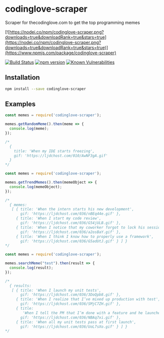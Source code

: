 # codinglove-scraper
Scraper for thecodinglove.com to get the top programming memes

[![https://nodei.co/npm/codinglove-scraper.png?downloads=true&downloadRank=true&stars=true](https://nodei.co/npm/codinglove-scraper.png?downloads=true&downloadRank=true&stars=true)](https://www.npmjs.com/package/codinglove-scraper)

[![Build Status](https://travis-ci.org/Carbowix/codinglove-scraper.png?branch=master)](https://travis-ci.org/Carbowix/codinglove-scraper)
[![npm version](https://badge.fury.io/js/codinglove-scraper.svg)](https://badge.fury.io/js/codinglove-scraper)
[![Known Vulnerabilities](https://snyk.io/test/github/dwyl/hapi-auth-jwt2/badge.svg?targetFile=package.json)](https://snyk.io/test/github/carbowix/codinglove-scraper?targetFile=package.json)

## Installation

```bash
npm install --save codinglove-scraper
```

## Examples

```js
const memes = require('codinglove-scraper');

memes.getRandomMeme().then(meme => {
  console.log(meme);
});

/*
  {  
    title: 'When my IDE starts freezing',
    gif: 'https://ljdchost.com/010/AwNF3gA.gif' 
  }
*/
```

```js
const memes = require('codinglove-scraper');

memes.getTrendMemes().then(memeObject => {
  console.log(memeObject);
});

/*
  { memes:
   [ { title: 'When the intern starts his new development',
       gif: 'https://ljdchost.com/036/nBEq44e.gif' },
     { title: 'When I start my code review',
       gif: 'https://ljdchost.com/036/G54jULB.gif' },
     { title: 'When I notice that my coworker forgot to lock his session',
       gif: 'https://ljdchost.com/036/a2osBaY.gif' },
     { title: 'When I think I know how to properly use a framework',
       gif: 'https://ljdchost.com/036/G5adUtJ.gif' } ] }
*/
```

```js
const memes = require('codinglove-scraper');

memes.searchMeme("test").then(result => {
  console.log(result);
});

/*
  { results:
   [ { title: 'When I launch my unit tests',
       gif: 'https://ljdchost.com/036/3DoQpb8.gif' },
     { title: 'When I realize that I’ve mixed up production with test',
       gif: 'https://ljdchost.com/036/SMjC7ZH.gif' },
     { title:
        'When I tell the PM that I’m done with a feature and he launches the unit tests',
       gif: 'https://ljdchost.com/036/NBAq7xi.gif' },
     { title: 'When all my unit tests pass at first launch',
       gif: 'https://ljdchost.com/036/UoL7sXo.gif' } ] }
*/
```
